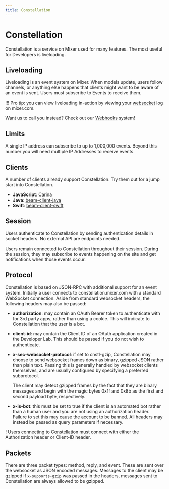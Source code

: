 ```yaml
---
title: Constellation
---
```


# Constellation

Constellation is a service on Mixer used for many features. The most useful for Developers is liveloading.

## Liveloading

Liveloading is an event system on Mixer. When models update, users follow channels, or anything else happens that clients might want to be aware of an event is sent. Users must subscribe to Events to receive them.

!!! Pro tip: you can view liveloading in-action by viewing your [websocket](http://blittle.github.io/chrome-dev-tools/network/websockets.html) log on mixer.com.

Want us to call you instead? Check out our [Webhooks](TODO) system!

## Limits
A single IP address can subscribe to up to 1,000,000 events. Beyond this number you will need multiple IP Addresses to receive events.

## Clients
A number of clients already support Constellation. Try them out for a jump start into Constellation.

* **JavaScript**: [Carina](https://github.com/mixer/carina)
* **Java**: [beam-client-java](https://github.com/mixer/beam-client-java)
* **Swift**: [beam-client-swift](https://github.com/mixer/beam-client-swift)

## Session
Users authenticate to Constellation by sending authentication details in socket headers. No external API are endpoints needed.

Users remain connected to Constellation throughout their session. During the session, they may subscribe to events happening on the site and get notifications when those events occur.

## Protocol
Constellation is based on JSON-RPC with additional support for an event system. Initially a user connects to constellation.mixer.com with a standard WebSocket connection. Aside from standard websocket headers, the following headers may also be passed:

* **authorization**: may contain an OAuth Bearer token to authenticate with for 3rd party apps, rather than using a cookie. This will indicate to Constellation that the user is a bot.
* **client-id**: may contain the Client ID of an OAuth application created in the Developer Lab. This should be passed if you do not wish to authenticate.
* **x-sec-websocket-protocol**: if set to cnstl-gzip, Constellation may choose to send websocket frames down as binary, gzipped JSON rather than plain text. Passing this is generally handled by websocket clients themselves, and are usually configured by specifying a preferred subprotocol.

  The client may detect gzipped frames by the fact that they are binary messages and begin with the magic bytes 0x1f and 0x8b as the first and second payload byte, respectively.

* **x-is-bot**: this must be set to true if the client is an automated bot rather than a human user and you are not using an authorization header. Failure to set this may cause the account to be banned.
All headers may instead be passed as query parameters if necessary.

! Users connecting to Constellation must connect with either the Authorization header or Client-ID header.

## Packets
There are three packet types: method, reply, and event. These are sent over the websocket as JSON encoded messages. Messages to the client may be gzipped if `x-supports-gzip` was passed in the headers, messages sent to Constellation are always allowed to be gzipped.
